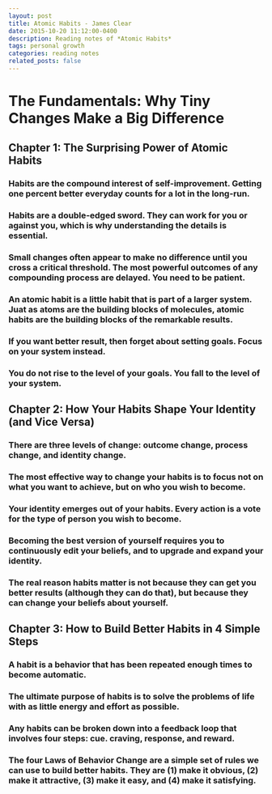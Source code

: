 ```yaml
---
layout: post
title: Atomic Habits - James Clear
date: 2015-10-20 11:12:00-0400
description: Reading notes of *Atomic Habits*
tags: personal growth
categories: reading notes
related_posts: false
---
```

# The Fundamentals: Why Tiny Changes Make a Big Difference

## Chapter 1: The Surprising Power of Atomic Habits

### Habits are the compound interest of self-improvement. Getting one percent better everyday counts for a lot in the long-run.

### Habits are a double-edged sword. They can work for you or against you, which is why understanding the details is essential.

### Small changes often appear to make no difference until you cross a critical threshold. The most powerful outcomes of any compounding process are delayed. You need to be patient.

### An atomic habit is a little habit that is part of a larger system. Juat as atoms are the building blocks of molecules, atomic habits are the building blocks of the remarkable results.

### If you want better result, then forget about setting goals. Focus on your system instead.

### You do not rise to the level of your goals. You fall to the level of your system.

## Chapter 2: How Your Habits Shape Your Identity (and Vice Versa)

### There are three levels of change: outcome change, process change, and identity change.

### The most effective way to change your habits is to focus not on what you want to achieve, but on who you wish to become.

### Your identity emerges out of your habits. Every action is a vote for the type of person you wish to become.

### Becoming the best version of yourself requires you to continuously edit your beliefs, and to upgrade and expand your identity.

### The real reason habits matter is not because they can get you better results (although they can do that), but because they can change your beliefs about yourself.

## Chapter 3: How to Build Better Habits in 4 Simple Steps

### A habit is a behavior that has been repeated enough times to become automatic.

### The ultimate purpose of habits is to solve the problems of life with as little energy and effort as possible.

### Any habits can be broken down into a feedback loop that involves four steps: cue. craving, response, and reward.

### The four Laws of Behavior Change are a simple set of rules we can use to build better habits. They are (1) make it obvious, (2) make it attractive, (3) make it easy, and (4) make it satisfying.